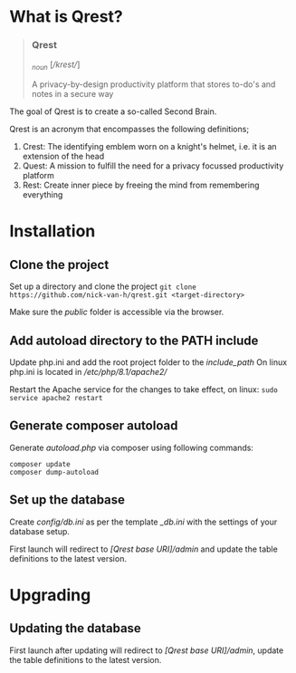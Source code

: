 # What is Qrest?

> ### **Qrest**
>
> <sub>_noun_</sub> \[_/krest/_\]
>
> A privacy-by-design productivity platform that stores to-do's and notes in a secure way

The goal of Qrest is to create a so-called Second Brain.

Qrest is an acronym that encompasses the following definitions;

1. Crest: The identifying emblem worn on a knight's helmet, i.e. it is an extension of the head
2. Quest: A mission to fulfill the need for a privacy focussed productivity platform
3. Rest: Create inner piece by freeing the mind from remembering everything

# Installation

## Clone the project

Set up a directory and clone the project `git clone https://github.com/nick-van-h/qrest.git <target-directory>`

Make sure the _public_ folder is accessible via the browser.

## Add autoload directory to the PATH include

Update php.ini and add the root project folder to the _include_path_
On linux php.ini is located in _/etc/php/8.1/apache2/_

Restart the Apache service for the changes to take effect, on linux:
`sudo service apache2 restart`

## Generate composer autoload

Generate _autoload.php_ via composer using following commands:

```
composer update
composer dump-autoload
```

## Set up the database

Create _config/db.ini_ as per the template _\_db.ini_ with the settings of your database setup.

First launch will redirect to _[Qrest base URI]/admin_ and update the table definitions to the latest version.

# Upgrading

## Updating the database

First launch after updating will redirect to _[Qrest base URI]/admin_, update the table definitions to the latest version.

